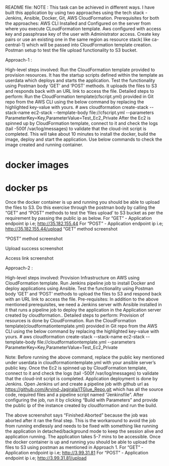 README file:
NOTE : This task can be achieved in different ways. I have built this application by using two approaches using the tech stack - Jenkins, Ansible, Docker, Git, AWS CloudFormation.
Prerequisites for both the approaches:
AWS CLI Installed and Configured on the server from where you execute CLoudFormation template.
Aws configured with access key and passphrase key of the user with Administrator access.
Create key pairs or use an existing one in the same region as resource stack( like ca-central-1) which will be passed into CloudFormation template creation. 
Postman setup to test the file upload functionality to S3 bucket.

Approach-1 : 

High-level steps involved:
Run the CloudFormation template provided to provision resources. It has the startup scripts defined within the template as userdata which deploys and starts the application.
Test the functionality using Postman body ‘GET’ and ‘POST’ methods. It  uploads the files to S3 and responds back with an URL link to access the file.
Detailed steps to perform:
Run the CloudFormation template(cfscript.yml) provided in Git repo from the AWS CLI using the below command by replacing the highlighted key-value with yours.
   	# aws cloudformation create-stack --stack-name ec2-stack --template-body file://cfscript.yml --parameters ParameterKey=Key,ParameterValue=Test_Ec2_Private
After the Ec2 is spinned up by CloudFormation template, connect to it and check the logs (tail -500f /var/log/messages) to validate that the cloud-init script is completed. This will take about 10 minutes to install the docker, build the image, deploy  and start the application. Use below commands to check the image created and running container.
# docker images
# docker ps
Once the docker container is up and running you should be able to upload the files to S3. Do this exercise through the postman body by calling the “GET” and “POST” methods to test the ‘files upload’ to S3 bucket as per the requirement by passing the public ip as below. 
For “GET” - Application endpoint ip i.e; http://35.182.155.44
For “POST” - Application endpoint ip i.e; http://35.182.155.44/upload 
“GET” method screenshot

“POST” method screenshot

Upload success screenshot

Access link screenshot


Approach-2 :

High-level steps involved:
Provision Infrastructure on AWS using CloudFormation template.
Run Jenkins pipeline job to install Docker and deploy applications using Ansible.
Test the functionality using Postman body ‘GET’ and ‘POST’ methods to upload the files to S3 and respond back with an URL link to access the file.
Pre-requisites: 
In addition to the above mentioned prerequisites, we need a Jenkins server with Ansible installed in it that runs a pipeline job to deploy the application in the Application server created by cloudformation..
Detailed steps to perform:
Provision of resources is done by CloudFormation. Run the CloudFormation template(cloudformationtemplate.yml) provided in Git repo from the AWS CLI using the below command by replacing the highlighted key-value with yours.
   	# aws cloudformation create-stack --stack-name ec2-stack --template-body file://cloudformationtemplate.yml --parameters ParameterKey=Key,ParameterValue=Test_Ec2_Private

Note: Before running the above command, replace the public key mentioned under userdata in cloudformationtemplate.yml with your ansible server’s public key.
Once the Ec2 is spinned up by CloudFormation template, connect to it and check the logs (tail -500f /var/log/messages) to validate that the cloud-init script is completed. 
Application deployment is done by Jenkins. Open Jenkins url and create a pipeline job with github url as https://github.com/Arvind-Jagirala/ITGlue_Repo.git which has all the source code, required files and a pipeline script named “Jenkinsfile”.
After configuring the job, run it by clicking “Build with Parameters” and provide the public ip of the instance created by cloudformation and run the build.           



The above screenshot says “Finished:Aborted” because the job was aborted after it ran the final step. This is the workaround to avoid the job from running endlessly and needs to be fixed with something like running the application in detached/background mode to keep the session alive and application running.
The application takes 5-7 mins to be accessible. Once the docker container is up and running you should be able to upload the files to S3 using postman as mentioned in Approach 1. 
            For “GET” - Application endpoint ip i.e; http://3.99.31.81
For “POST” - Application endpoint ip i.e; http://3.99.31.81/upload 

